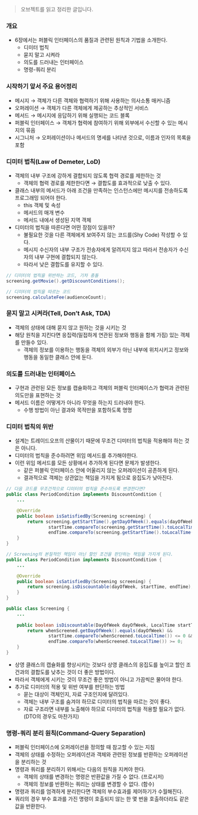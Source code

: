 > 오브젝트를 읽고 정리한 글입니다.
> 

### 개요

- 6장에서는 퍼블릭 인터페이스의 품질과 관련된 원칙과 기법을 소개한다.
    - 디미터 법칙
    - 묻지 말고 시켜라
    - 의도를 드러내는 인터페이스
    - 명령-쿼리 분리

### 시작하기 앞서 주요 용어정리

- 메시지 → 객체가 다른 객체와 협력하기 위해 사용하는 의사소통 매커니즘
- 오퍼레이션 → 객체가 다른 객체에게 제공하는 추상적인 서비스
- 메서드 → 메시지에 응답하기 위해 실행되는 코드 블록
- 퍼블릭 인터페이스 → 객체가 협력에 참여하기 위해 외부에서 수신할 수 있는 메시지의 묶음
- 시그니처 → 오퍼레이션이나 메서드의 명세를 나타낸 것으로, 이름과 인자의 목록을 포함

### 디미터 법칙(Law of Demeter, LoD)

- 객체의 내부 구조에 강하게 결합되지 않도록 협력 경로를 제한하는 것
    - 객체의 협력 경로를 제한한다면 → 결합도를 효과적으로 낮출 수 있다.
- 클래스 내부의 메서드가 아래 조건을 만족하는 인스턴스에만 메시지를 전송하도록 프로그래밍 되어야 한다.
    - this 객체 및 속성
    - 메서드의 매개 변수
    - 메서드 내에서 생성된 지역 객체
- 디미터의 법칙을 따른다면 어떤 장점이 있을까?
    - 불필요한 것을 다른 객체에게 보여주지 않는 코드를(Shy Code) 작성할 수 있다.
    - 메시지 수신자의 내부 구조가 전송자에게 알려지지 않고 따라서 전송자가 수신자의 내부 구현에 결합되지 않는다.
    - 따라서 낮은 결합도를 유지할 수 있다.

```java
// 디미터의 법칙을 위반하는 코드, 기차 충돌
screening.getMovie().getDiscountConditions();

// 디미터의 법칙을 따르는 코드
screening.calculateFee(audienceCount);
```

### 묻지 말고 시켜라(Tell, Don’t Ask, TDA)

- 객체의 상태에 대해 묻지 않고 원하는 것을 시키는 것
- 해당 원칙을 지킨다면 응집력(밀접하게 연관된 정보와 행동을 함께 가짐) 있는 객체를 만들수 있다.
    - 객체의 정보를 이용하는 행동을 객체의 외부가 아닌 내부에 위치시키고 정보와 행동을 동일한 클래스 안에 둔다.

### 의도를 드러내는 인터페이스

- 구현과 관련된 모든 정보를 캡슐화하고 객체의 퍼블릭 인터페이스가 협력과 관련된 의도만을 표현하는 것
- 메서드 이름은 어떻게가 아니라 무엇을 하는지 드러내야 한다.
    - 수행 방법이 아닌 결과와 목적만을 포함하도록 명명

### 디미터 법칙의 위반

- 설계는 트레이드오프의 산물이기 때문에 무조건 디미터의 법칙을 적용해야 하는 것은 아니다.
- 디미터의 법칙을 준수하려면 위임 메서드를 추가해야한다.
- 이런 위임 메서드를 모든 상황에서 추가하게 된다면 문제가 발생한다.
    - 같은 퍼블릭 인터페이스 안에 어울리지 않는 오퍼레이션이 공존하게 된다.
    - 결과적으로 객체는 상관없는 책임을 가지게 됨으로 응집도가 낮아진다.

```java
// 다음 코드를 무조건적으로 디미터의 법칙을 준수하도록 변경한다면?
public class PeriodCondition implements DiscountCondition {
    ...

    @Override
    public boolean isSatisfiedBy(Screening screening) {
        return screening.getStartTime().getDayOfWeek().equals(dayOfWeek) &&
                startTime.compareTo(screening.getStartTime().toLocalTime()) <= 0 &&
                endTime.compareTo(screening.getStartTime().toLocalTime()) >= 0;
    }
}

// Screening의 본질적인 책임이 아닌 할인 조건을 판단하는 책임을 가지게 된다.
public class PeriodCondition implements DiscountCondition {
    ...

    @Override
    public boolean isSatisfiedBy(Screening screening) {
        return screening.isDiscountable(dayOfWeek, startTime, endTime);
    }
}

public class Screening {
    ...
    
    public boolean isDiscountable(DayOfWeek dayOfWeek, LocalTime startTime, LocalTime endTime) {
        return whenScreened.getDayOfWeek().equals(dayOfWeek) &&
                startTime.compareTo(whenScreened.toLocalTime()) <= 0 &&
                endTime.compareTo(whenScreened.toLocalTime()) >= 0;
    }
}

```

- 상영 클래스의 캡슐화를 향상시키는 것보다 상영 클래스의 응집도를 높이고 할인 조건과의 결합도를 낮추는 것이 더 좋은 방법이다.
- 따라서 객체에게 시키는 것이 무조건 좋은 방법이 아니고 가끔씩은 물어야 한다.
- 추가로 디미터의 적용 및 위반 여부를 판단하는 방법
    - 묻는 대상이 객체인지, 자료 구조인지에 달려있다.
    - 객체는 내부 구조를 숨겨야 하므로 디미터의 법칙을 따르는 것이 좋다.
    - 자료 구조라면 내부를 노출해야 하므로 디미터의 법칙을 적용할 필요가 없다. (DTO의 경우도 마찬가지)

### 명령-쿼리 분리 원칙(Command-Query Separation)

- 퍼블릭 인터페이스에 오퍼레이션을 정의할 때 참고할 수 있는 지침
- 객체의 상태를 수정하는 오퍼레이션과 객체와 관련된 정보를 반환하는 오퍼레이션을 분리하는 것
- 명령과 쿼리를 분리하기 위해서는 다음의 원칙을 지켜야 한다.
    - 객체의 상태를 변경하는 명령은 반환값을 가질 수 없다. (프로시저)
    - 객체의 정보를 반환하는 쿼리는 상태를 변경할 수 없다. (함수)
- 명령과 쿼리를 엄격하게 분리한다면 객체의 부수효과를 제어하기가 수월해진다.
- 쿼리의 경우 부수 효과를 가진 명령이 호출되지 않는 한 몇 번을 호출하더라도 같은 값을 반환한다.